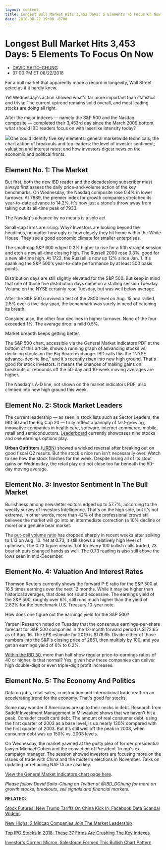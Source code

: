 ```yaml
---
layout: content
title: Longest Bull Market Hits 3,453 Days: 5 Elements To Focus On Now
date: 2018-08-22 19:00 -0700
---
```



Longest Bull Market Hits 3,453 Days: 5 Elements To Focus On Now
================================================================




* [DAVID SAITO-CHUNG](https://www.investors.com/author/chungd/ "Posts by DAVID SAITO-CHUNG")
* 07:00 PM ET 08/22/2018




For a bull market that apparently made a record in longevity, Wall Street acted as if it hardly knew.




Yet Wednesday's action showed what's far more important than statistics and trivia: The current uptrend remains solid overall, and most leading stocks are doing all right.


After the major indexes — namely the S&P 500 and the Nasdaq composite — completed their 3,453rd day since the March 2009 bottom, what should IBD readers focus on with laserlike intensity today?


![](https://www.investors.com/wp-content/uploads/2018/08/MP082218-201x300.jpg)One could identify five key elements: general marketwide technicals; the chart action of breakouts and top leaders; the level of investor sentiment; valuation and interest rates; and how investors digest news on the economic and political fronts.


Element No. 1: The Market
-------------------------


But first, both the new IBD reader and the decadeslong subscriber must always first assess the daily price-and-volume action of the key benchmarks. On Wednesday, the Nasdaq composite rose 0.4% in lower turnover. At 7889, the premier index for growth companies stretched its year-to-date advance to 14.2%. It's now just a stone's throw away from taking out its all-time peak of 7933.


The Nasdaq's advance by no means is a solo act.


Small-cap firms are rising. Why? Investors are looking beyond the headlines, no matter how ugly or how closely they hit home within the White House. They see a good economic climate for smaller enterprises.


The small-cap S&P 600 edged 0.2% higher to rise for a fifth straight session and etch a new all-time closing high. The Russell 2000 rose 0.3%, good for a new all-time high. At 1722, the Russell is now up 12% since Jan. 1. It's spanking the S&P 500's year-to-date performance by at least 500 basis points.


Distribution days are still slightly elevated for the S&P 500. But keep in mind that one of those five distribution days came on a stalling session Tuesday. Volume on the NYSE certainly rose Tuesday, but was well below average.


After the S&P 500 survived a test of the 2800 level on Aug. 15 and rallied 2.5% over a five-day span, the benchmark was surely in need of catching its breath.


Consider, also, the other four declines in higher turnover. None of the four exceeded 1%. The average drop: a mild 0.5%.


Market breadth keeps getting better.


The S&P 500 chart, accessible via the General Market Indicators PDF at the bottom of this article, shows a running graph of advancing stocks vs. declining stocks on the Big Board exchange. IBD calls this the "NYSE advance-decline line," and it's recently risen into new high ground. That's good for stock investors. It means the chances of making gains on breakouts or rebounds off the 50-day and 10-week moving averages are higher.


The Nasdaq's A-D line, not shown on the market indicators PDF, also climbed into new high ground this week.


Element No. 2: Stock Market Leaders
-----------------------------------


The current leadership — as seen in stock lists such as Sector Leaders, the IBD 50 and the Big Cap 20 — truly reflect a panoply of fast-growing, innovative companies in health care, software, internet commerce, mobile, retail and semiconductors. [Leaderboard](https://leaderboard.investors.com/#/leaders/leadersnearabuypoint) currently showcases nine stocks and one earnings options play.


**Urban Outfitters** ([URBN](https://research.investors.com/quote.aspx?symbol=URBN)) showed a wicked reversal after breaking out on good fiscal Q2 results. But the stock's nice run isn't necessarily over. Watch to see how the stock finishes for the week. Despite losing all of its stout gains on Wednesday, the retail play did not close too far beneath the 50-day moving average.


Element No. 3: Investor Sentiment In The Bull Market
----------------------------------------------------


Bullishness among newsletter editors edged up to 57.7%, according to the weekly survey of Investors Intelligence. That's on the high side, but it's not extreme. In other words, more than 42% of the professional crowd still believes the market will go into an intermediate correction (a 10% decline or more) or a genuine bear market.


The [put-call volume ratio](https://research.investors.com/psychological-market-indicators/chart?type=putcall) has dropped sharply in recent weeks after spiking to 1.13 on Aug. 10. Yet at 0.73, it still shows a relatively high level of optimism. The 0.73 figure means that for every 100 bullish calls traded, 73 bearish puts changed hands as well. The 0.73 reading is also still above the lows seen in mid-December.


Element No. 4: Valuation And Interest Rates
-------------------------------------------


Thomson Reuters currently shows the forward P-E ratio for the S&P 500 at 16.5 times earnings over the next 12 months. While it may be higher than historical averages, that does not sound excessive. The earnings yield of the S&P 500, roughly over 6%, still runs much higher than the yield of 2.82% for the benchmark U.S. Treasury 10-year note.


How does one figure out the earnings yield for the S&P 500?


Yardeni Research noted on Tuesday that the consensus earnings-per-share forecast for S&P 500 companies in the 12-month forward period is $172.65 as of Aug. 16. The EPS estimate for 2019 is $178.65. Divide either of those numbers into the S&P's closing price of 2861, then multiply by 100, and you get an earnings yield of 6% to 6.2%.


[Within the IBD 50](https://research.investors.com/stock-lists/ibd-50/), more than half show regular price-to-earnings ratios of 40 or higher. Is that normal? Yes, given how these companies can deliver high double-digit or even triple-digit profit increases.


Element No. 5: The Economy And Politics
---------------------------------------


Data on jobs, retail sales, construction and international trade reaffirm an accelerating trend for the economy. That's good for stocks.


Some may wonder if Americans are up to their necks in debt. Research from Sadoff Investment Management in Milwaukee shows that we haven't hit a peak. Consider credit card debt. The amount of real consumer debt, using the first quarter of 2003 as a base level, is up nearly 130% compared with the first quarter of 2003. But it's still well off the peak in 2008, when consumer debt was up 150% vs. 2003 levels.


On Wednesday, the market yawned at the guilty plea of former presidential lawyer Michael Cohen and the conviction of President Trump's ex-campaign manager. The session showed investors are focusing more on the issues of trade with China and the midterm elections in November. Talks on updating or rehauling NAFTA are also key.


[View the General Market Indicators chart page here](https://www.investors.com/wp-content/uploads/2018/08/IBD2208152453GMI.pdf).


*Please follow David Saito-Chung on Twitter at @IBD\_DChung for more on growth stocks, breakouts, sell signals and financial markets.*


**RELATED:**


[Stock Futures: New Trump Tariffs On China Kick In; Facebook Data Scandal Widens](https://www.investors.com/market-trend/stock-market-today/dow-jones-futures-china-trump-tariffs-facebook-data-scandal/)


[New Highs: 2 Midcap Companies Join The Market Leadership](https://www.investors.com/stock-lists/new-highs/top-growth-stocks-keysight-methanex-break-out-new-highs/)


[Top IPO Stocks In 2018: These 37 Firms Are Crushing The Key Indexes](https://www.investors.com/news/ipo-stocks-2018/)


[Investor's Corner: Micron, Salesforce Formed This Bullish Chart Pattern](https://www.investors.com/how-to-invest/investors-corner/smart-chart-reading-use-the-base-on-base-pattern-as-springboard-for-big-profits/)




